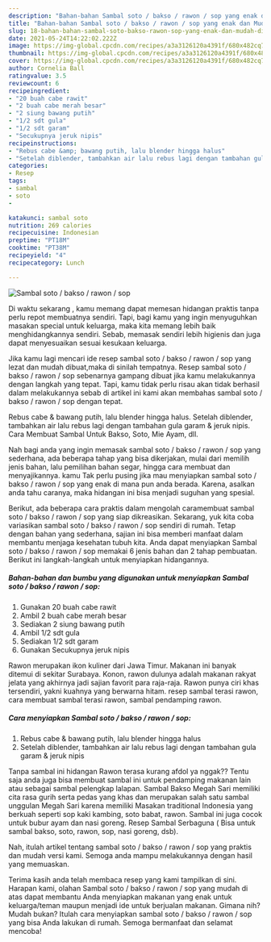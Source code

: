 ```yaml
---
description: "Bahan-bahan Sambal soto / bakso / rawon / sop yang enak dan Mudah Dibuat"
title: "Bahan-bahan Sambal soto / bakso / rawon / sop yang enak dan Mudah Dibuat"
slug: 18-bahan-bahan-sambal-soto-bakso-rawon-sop-yang-enak-dan-mudah-dibuat
date: 2021-05-24T14:22:02.222Z
image: https://img-global.cpcdn.com/recipes/a3a3126120a4391f/680x482cq70/sambal-soto-bakso-rawon-sop-foto-resep-utama.jpg
thumbnail: https://img-global.cpcdn.com/recipes/a3a3126120a4391f/680x482cq70/sambal-soto-bakso-rawon-sop-foto-resep-utama.jpg
cover: https://img-global.cpcdn.com/recipes/a3a3126120a4391f/680x482cq70/sambal-soto-bakso-rawon-sop-foto-resep-utama.jpg
author: Cornelia Ball
ratingvalue: 3.5
reviewcount: 6
recipeingredient:
- "20 buah cabe rawit"
- "2 buah cabe merah besar"
- "2 siung bawang putih"
- "1/2 sdt gula"
- "1/2 sdt garam"
- "Secukupnya jeruk nipis"
recipeinstructions:
- "Rebus cabe &amp; bawang putih, lalu blender hingga halus"
- "Setelah diblender, tambahkan air lalu rebus lagi dengan tambahan gula garam &amp; jeruk nipis"
categories:
- Resep
tags:
- sambal
- soto
- 

katakunci: sambal soto  
nutrition: 269 calories
recipecuisine: Indonesian
preptime: "PT18M"
cooktime: "PT38M"
recipeyield: "4"
recipecategory: Lunch

---
```



![Sambal soto / bakso / rawon / sop](https://img-global.cpcdn.com/recipes/a3a3126120a4391f/680x482cq70/sambal-soto-bakso-rawon-sop-foto-resep-utama.jpg)

Di waktu  sekarang , kamu memang dapat memesan hidangan praktis tanpa perlu repot membuatnya sendiri. Tapi, bagi kamu yang ingin menyuguhkan masakan special untuk keluarga, maka kita memang lebih baik menghidangkannya sendiri. Sebab, memasak sendiri lebih higienis dan juga dapat menyesuaikan sesuai kesukaan keluarga.

Jika kamu lagi mencari ide resep sambal soto / bakso / rawon / sop yang lezat dan mudah dibuat,maka di sinilah tempatnya. Resep sambal soto / bakso / rawon / sop  sebenarnya gampang dibuat jika kamu melakukannya dengan langkah yang tepat. Tapi, kamu tidak perlu risau akan tidak berhasil dalam melakukannya 
sebab di artikel ini kami akan membahas sambal soto / bakso / rawon / sop dengan tepat.  

Rebus cabe &amp; bawang putih, lalu blender hingga halus. Setelah diblender, tambahkan air lalu rebus lagi dengan tambahan gula garam &amp; jeruk nipis. Cara Membuat Sambal Untuk Bakso, Soto, Mie Ayam, dll.

Nah bagi anda yang ingin memasak sambal soto / bakso / rawon / sop yang sederhana, ada beberapa tahap yang bisa dikerjakan, mulai dari memilih jenis bahan, lalu pemilihan bahan segar, hingga cara membuat dan menyajikannya. kamu Tak perlu pusing jika mau menyiapkan sambal soto / bakso / rawon / sop yang enak di mana pun anda berada. Karena, asalkan anda  tahu caranya, maka hidangan ini bisa menjadi suguhan yang spesial.

Berikut, ada beberapa cara praktis  dalam mengolah caramembuat sambal soto / bakso / rawon / sop yang siap dikreasikan. Sekarang, yuk kita coba variasikan sambal soto / bakso / rawon / sop sendiri di rumah. Tetap dengan bahan yang sederhana, sajian ini bisa memberi manfaat dalam membantu menjaga kesehatan tubuh kita. Anda dapat menyiapkan Sambal soto / bakso / rawon / sop memakai 6 jenis bahan dan 2 tahap pembuatan. Berikut ini langkah-langkah untuk menyiapkan hidangannya.

<!--inarticleads1-->

##### Bahan-bahan dan bumbu yang digunakan untuk menyiapkan Sambal soto / bakso / rawon / sop:

1. Gunakan 20 buah cabe rawit
1. Ambil 2 buah cabe merah besar
1. Sediakan 2 siung bawang putih
1. Ambil 1/2 sdt gula
1. Sediakan 1/2 sdt garam
1. Gunakan Secukupnya jeruk nipis


Rawon merupakan ikon kuliner dari Jawa Timur. Makanan ini banyak ditemui di sekitar Surabaya. Konon, rawon dulunya adalah makanan rakyat jelata yang akhirnya jadi sajian favorit para raja-raja. Rawon punya ciri khas tersendiri, yakni kuahnya yang berwarna hitam. resep sambal terasi rawon, cara membuat sambal terasi rawon, sambal pendamping rawon. 

<!--inarticleads2-->

##### Cara menyiapkan Sambal soto / bakso / rawon / sop:

1. Rebus cabe &amp; bawang putih, lalu blender hingga halus
1. Setelah diblender, tambahkan air lalu rebus lagi dengan tambahan gula garam &amp; jeruk nipis


Tanpa sambal ini hidangan Rawon terasa kurang afdol ya nggak?? Tentu saja anda juga bisa membuat sambal ini untuk pendamping makanan lain atau sebagai sambal pelengkap lalapan. Sambal Bakso Megah Sari memiliki cita rasa gurih serta pedas yang khas dan merupakan salah satu sambal unggulan Megah Sari karena memiliki Masakan traditional Indonesia yang berkuah seperti sop kaki kambing, soto babat, rawon. Sambal ini juga cocok untuk bubur ayam dan nasi goreng. Resep Sambal Serbaguna ( Bisa untuk sambal bakso, soto, rawon, sop, nasi goreng, dsb). 

Nah, itulah artikel tentang  sambal soto / bakso / rawon / sop  yang praktis dan mudah versi kami. Semoga anda mampu melakukannya dengan hasil yang memuaskan. 

Terima kasih anda telah membaca resep yang kami tampilkan di sini. Harapan kami, olahan  Sambal soto / bakso / rawon / sop yang mudah di atas dapat membantu Anda menyiapkan makanan yang enak untuk keluarga/teman maupun menjadi ide untuk berjualan makanan. Gimana nih? Mudah bukan? Itulah cara menyiapkan sambal soto / bakso / rawon / sop yang bisa Anda lakukan di rumah. Semoga bermanfaat dan selamat mencoba!

